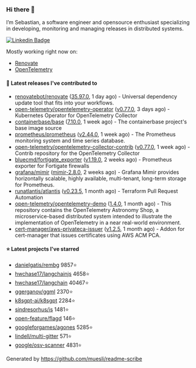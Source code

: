 ### Hi there 👋

I’m Sebastian, a software engineer and opensource enthusiast specializing in developing, monitoring and managing releases in distributed systems.

[![Linkedin Badge](https://img.shields.io/badge/-LinkedIn-blue?style=flat&logo=Linkedin&logoColor=white&link=https://www.linkedin.com/in/sebastian-poxhofer/)](https://www.linkedin.com/in/sebastian-poxhofer/)

Mostly working right now on:
- [Renovate](https://github.com/renovatebot/renovate)
- [OpenTelemetry](https://github.com/open-telemetry)



#### 🚀 Latest releases I've contributed to

- [renovatebot/renovate](https://github.com/renovatebot/renovate) ([35.97.0](https://github.com/renovatebot/renovate/releases/tag/35.97.0), 1 day ago) - Universal dependency update tool that fits into your workflows.
- [open-telemetry/opentelemetry-operator](https://github.com/open-telemetry/opentelemetry-operator) ([v0.77.0](https://github.com/open-telemetry/opentelemetry-operator/releases/tag/v0.77.0), 3 days ago) - Kubernetes Operator for OpenTelemetry Collector
- [containerbase/base](https://github.com/containerbase/base) ([7.10.0](https://github.com/containerbase/base/releases/tag/7.10.0), 1 week ago) - The containerbase project&#39;s base image source
- [prometheus/prometheus](https://github.com/prometheus/prometheus) ([v2.44.0](https://github.com/prometheus/prometheus/releases/tag/v2.44.0), 1 week ago) - The Prometheus monitoring system and time series database.
- [open-telemetry/opentelemetry-collector-contrib](https://github.com/open-telemetry/opentelemetry-collector-contrib) ([v0.77.0](https://github.com/open-telemetry/opentelemetry-collector-contrib/releases/tag/v0.77.0), 1 week ago) - Contrib repository for the OpenTelemetry Collector
- [bluecmd/fortigate_exporter](https://github.com/bluecmd/fortigate_exporter) ([v1.19.0](https://github.com/bluecmd/fortigate_exporter/releases/tag/v1.19.0), 2 weeks ago) - Prometheus exporter for Fortigate firewalls
- [grafana/mimir](https://github.com/grafana/mimir) ([mimir-2.8.0](https://github.com/grafana/mimir/releases/tag/mimir-2.8.0), 2 weeks ago) - Grafana Mimir provides horizontally scalable, highly available, multi-tenant, long-term storage for Prometheus.
- [runatlantis/atlantis](https://github.com/runatlantis/atlantis) ([v0.23.5](https://github.com/runatlantis/atlantis/releases/tag/v0.23.5), 1 month ago) - Terraform Pull Request Automation
- [open-telemetry/opentelemetry-demo](https://github.com/open-telemetry/opentelemetry-demo) ([1.4.0](https://github.com/open-telemetry/opentelemetry-demo/releases/tag/1.4.0), 1 month ago) - This repository contains the OpenTelemetry Astronomy Shop, a microservice-based distributed system intended to illustrate the implementation of OpenTelemetry in a near real-world environment.
- [cert-manager/aws-privateca-issuer](https://github.com/cert-manager/aws-privateca-issuer) ([v1.2.5](https://github.com/cert-manager/aws-privateca-issuer/releases/tag/v1.2.5), 1 month ago) - Addon for cert-manager that issues certificates using AWS ACM PCA.

#### ⭐ Latest projects I've starred

- [danielgatis/rembg](https://github.com/danielgatis/rembg) 9857⭐
- [hwchase17/langchainjs](https://github.com/hwchase17/langchainjs) 4658⭐
- [hwchase17/langchain](https://github.com/hwchase17/langchain) 40467⭐
- [ggerganov/ggml](https://github.com/ggerganov/ggml) 2370⭐
- [k8sgpt-ai/k8sgpt](https://github.com/k8sgpt-ai/k8sgpt) 2284⭐
- [sindresorhus/is](https://github.com/sindresorhus/is) 1481⭐
- [open-feature/flagd](https://github.com/open-feature/flagd) 146⭐
- [googleforgames/agones](https://github.com/googleforgames/agones) 5285⭐
- [lindell/multi-gitter](https://github.com/lindell/multi-gitter) 571⭐
- [google/osv-scanner](https://github.com/google/osv-scanner) 4831⭐



Generated by https://github.com/muesli/readme-scribe
